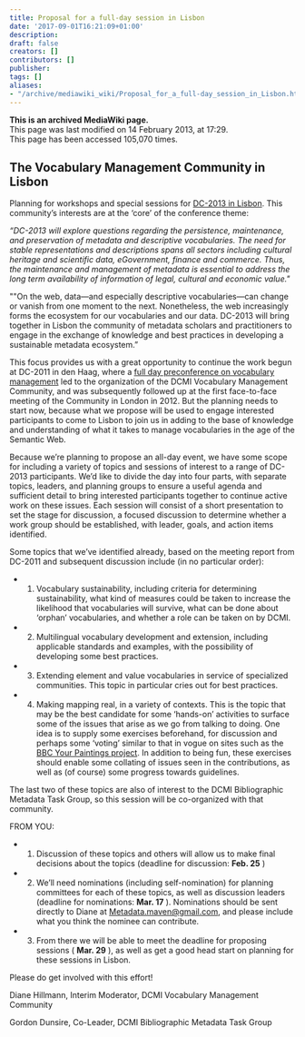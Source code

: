 ```yaml
---
title: Proposal for a full-day session in Lisbon
date: '2017-09-01T16:21:09+01:00'
description: 
draft: false
creators: []
contributors: []
publisher: 
tags: []
aliases:
- "/archive/mediawiki_wiki/Proposal_for_a_full-day_session_in_Lisbon.html"
---
```


 **This is an archived MediaWiki page.**  
This page was last modified on 14 February 2013, at 17:29.  
This page has been accessed 105,070 times.

## The Vocabulary Management Community in Lisbon

Planning for workshops and special sessions for [DC-2013 in Lisbon](http://dcevents.dublincore.org/index.php/IntConf/dc-2013). This community’s interests are at the ‘core’ of the conference theme:

_“DC-2013 will explore questions regarding the persistence, maintenance, and preservation of metadata and descriptive vocabularies. The need for stable representations and descriptions spans all sectors including cultural heritage and scientific data, eGovernment, finance and commerce. Thus, the maintenance and management of metadata is essential to address the long term availability of information of legal, cultural and economic value."_

""On the web, data—and especially descriptive vocabularies—can change or vanish from one moment to the next. Nonetheless, the web increasingly forms the ecosystem for our vocabularies and our data. DC-2013 will bring together in Lisbon the community of metadata scholars and practitioners to engage in the exchange of knowledge and best practices in developing a sustainable metadata ecosystem.”

This focus provides us with a great opportunity to continue the work begun at DC-2011 in den Haag, where a [full day preconference on vocabulary management](/archive/mediawiki_wiki/DC-2011_Vocabulary_Special_Session/Meeting_Report) led to the organization of the DCMI Vocabulary Management Community, and was subsequently followed up at the first face-to-face meeting of the Community in London in 2012. But the planning needs to start now, because what we propose will be used to engage interested participants to come to Lisbon to join us in adding to the base of knowledge and understanding of what it takes to manage vocabularies in the age of the Semantic Web.

Because we’re planning to propose an all-day event, we have some scope for including a variety of topics and sessions of interest to a range of DC-2013 participants. We’d like to divide the day into four parts, with separate topics, leaders, and planning groups to ensure a useful agenda and sufficient detail to bring interested participants together to continue active work on these issues. Each session will consist of a short presentation to set the stage for discussion, a focused discussion to determine whether a work group should be established, with leader, goals, and action items identified.

Some topics that we’ve identified already, based on the meeting report from DC-2011 and subsequent discussion include (in no particular order):

- 1. Vocabulary sustainability, including criteria for determining sustainability, what kind of measures could be taken to increase the likelihood that vocabularies will survive, what can be done about ‘orphan’ vocabularies, and whether a role can be taken on by DCMI.

- 2. Multilingual vocabulary development and extension, including applicable standards and examples, with the possibility of developing some best practices.

- 3. Extending element and value vocabularies in service of specialized communities. This topic in particular cries out for best practices.

- 4. Making mapping real, in a variety of contexts. This is the topic that may be the best candidate for some ‘hands-on’ activities to surface some of the issues that arise as we go from talking to doing. One idea is to supply some exercises beforehand, for discussion and perhaps some ‘voting’ similar to that in vogue on sites such as the [BBC Your Paintings project](http://www.bbc.co.uk/arts/yourpaintings/). In addition to being fun, these exercises should enable some collating of issues seen in the contributions, as well as (of course) some progress towards guidelines.

The last two of these topics are also of interest to the DCMI Bibliographic Metadata Task Group, so this session will be co-organized with that community.

FROM YOU:

- 1. Discussion of these topics and others will allow us to make final decisions about the topics (deadline for discussion: **Feb. 25** )

- 2. We’ll need nominations (including self-nomination) for planning committees for each of these topics, as well as discussion leaders (deadline for nominations: **Mar. 17** ). Nominations should be sent directly to Diane at Metadata.maven@gmail.com, and please include what you think the nominee can contribute.

- 3. From there we will be able to meet the deadline for proposing sessions ( **Mar. 29** ), as well as get a good head start on planning for these sessions in Lisbon. 

Please do get involved with this effort!

Diane Hillmann, Interim Moderator, DCMI Vocabulary Management Community

Gordon Dunsire, Co-Leader, DCMI Bibliographic Metadata Task Group

